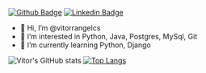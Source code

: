 [![Github Badge](https://img.shields.io/badge/-Github-000?style=flat-square&logo=Github&logoColor=white&link=https://github.com/vitorrangelcs)](https://github.com/vitorrangelcs)
[![Linkedin Badge](https://img.shields.io/badge/-LinkedIn-blue?style=flat-square&logo=Linkedin&logoColor=white&link=https://www.linkedin.com/in/vitor-rangel-carneiro-da-silva-622062b7)](https://www.linkedin.com/in/vitor-rangel-carneiro-da-silva-622062b7/)

- 👋 Hi, I’m @vitorrangelcs
- 👀 I’m interested in Python, Java, Postgres, MySql, Git
- 🌱 I’m currently learning Python, Django


<!---
vitorrangelcs/vitorrangelcs is a ✨ special ✨ repository because its `README.md` (this file) appears on your GitHub profile.
You can click the Preview link to take a look at your changes.
--->

![Vitor's GitHub stats](https://github-readme-stats.vercel.app/api?username=vitorrangelcs&show_icons=true&theme=radical)
[![Top Langs](https://github-readme-stats.vercel.app/api/top-langs/?username=vitorrangelcs&langs_count=8)](https://github.com/vitorrangelcs/github-readme-stats)

